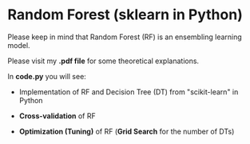 # Random Forest (sklearn in Python)
Please keep in mind that Random Forest (RF) is an ensembling learning model.

Please visit my **.pdf file** for some theoretical explanations.

In **code.py** you will see:

- Implementation of RF and Decision Tree (DT) from "scikit-learn" in Python

- **Cross-validation** of RF

- **Optimization (Tuning)** of RF (**Grid Search** for the number of DTs)
